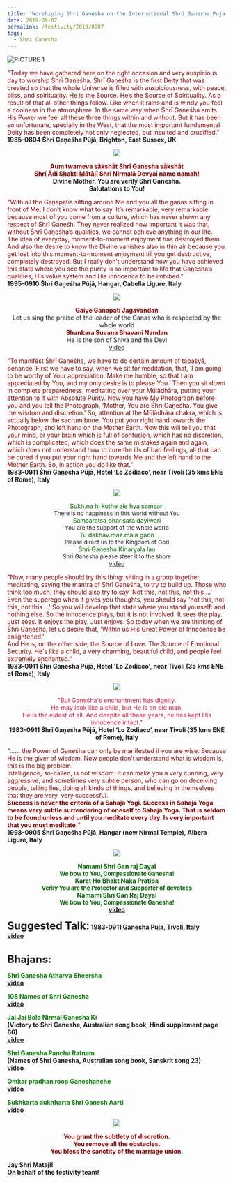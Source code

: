 ```yaml
---
title: 'Worshiping Shri Ganesha on the International Shri Ganesha Puja'
date: 2019-09-07
permalink: /festivity/2019/0907
tags:
  - Shri Ganesha
---
```


![PICTURE 1](/images/image1.png)

<p>
<font color="DarkRed">"Today we have gathered here on the right occasion and very auspicious day to worship Śhrī Gaṇeśha. Śhrī Gaṇeśha is the first Deity that was created so that the whole Universe is filled with auspiciousness, with peace, bliss, and spirituality. He is the Source. He’s the Source of Spirituality. As a result of that all other things follow. Like when it rains and is windy you feel a coolness in the atmosphere. In the same way when Śhrī Gaṇeśha emits His Power we feel all these three things within and without. But it has been so unfortunate, specially in the West, that the most important fundamental Deity has been completely not only neglected, but insulted and crucified."</font><br>
<b>1985-0804 Śhrī Gaṇeśha Pūjā, Brighton, East Sussex, UK</b>
</p>

<div style="text-align: center"><img src="/images/image51.png" /></div>

<p style="text-align:center;">
<font color="DarkRed"><b>Aum twameva sākshāt Shrī Ganesha sākshāt<br>
Shrī Ādi Shakti Mātājī Shrī Nirmalā Devyai namo namah!</b></font><br>
<b> Divine Mother, You are verily Shri Ganesha.<br> 
Salutations to You!</b><br>
</p>

<p>
<font color="DarkRed">"With all the Gaṇapatis sitting around Me and you all the gaṇas sitting in front of Me, I don’t know what to say. It’s remarkable, very remarkable because most of you come from a culture, which has never shown any respect of Śhrī Gaṇeśh. They never realized how important it was that, without Śhrī Gaṇeśha’s qualities, we cannot achieve anything in our life.<br>
The idea of everyday, moment-to-moment enjoyment has destroyed them. And also the desire to know the Divine vanishes also in thin air because you get lost into this moment-to-moment enjoyment till you get destructive, completely destroyed. But I really don’t understand how you have achieved this state where you see the purity is so important to life that Gaṇeśha’s qualities, His value system and His innocence to be imbibed."</font><br>
<b>1995-0910 Śhrī Gaṇeśha Pūjā, Hangar, Cabella Ligure, Italy</b>
</p>

<div style="text-align: center"><img src="/images/image52.png" /></div>

<p style="text-align:center;">
<font color="DarkRed"><b>Gaiye Ganapati Jagavandan</b></font><br>
Let us sing the praise of the leader of the Ganas who is respected by the whole world<br>
<font color="DarkRed"><b>Shankara Suvana Bhavani Nandan</b></font><br>
He is the son of Shiva and the Devi<br>
<a href="www.youtube.com/watch?v=ilY4PAguS6A">video</a>
</p>

<p>
<font color="DarkRed">"To manifest Śhrī Gaṇeśha, we have to do certain amount of tapasyā, penance. First we have to say, when we sit for meditation, that, ‘I am going to be worthy of Your appreciation. Make me humble, so that I am appreciated by You, and my only desire is to please You.’ Then you sit down in complete preparedness, meditating over your Mūlādhāra, putting your attention to it with Absolute Purity. Now you have My Photograph before you and you tell the Photograph, ‘Mother, You are Śhrī Gaṇeśha. You give me wisdom and discretion.’ So, attention at the Mūlādhāra chakra, which is actually below the sacrum bone. You put your right hand towards the Photograph, and left hand on the Mother Earth. Now this will tell you that your mind, or your brain which is full of confusion, which has no discretion, which is complicated, which does the same mistakes again and again, which does not understand how to cure the ills of bad feelings, all that can be cured if you put your right hand towards Me and the left hand to the Mother Earth. So, in action you do like that."</font><br>
<b>1983-0911 Śhrī Gaṇeśha Pūjā, Hotel ‘Lo Zodiaco’, near Tivoli (35 kms ENE of Rome), Italy</b>
</p>

<div style="text-align: center"><img src="/images/image53.png" /></div>

<p style="text-align:center;">
<font color="DarkGreen">Sukh.na hi kothe ale hya samsari</font><br>
<font size="-1">There is no happiness in this world without You</font><br>
<font color="DarkGreen">Samsaratsa bhar.sara dayiwari</font><br>
<font size="-1">You are the support of the whole world</font><br>
<font color="DarkGreen">Tu dakhav.maz.mala gaon</font><br>
<font size="-1">Please direct us to the Kingdom of God</font><br>
<font color="DarkGreen">Shri Ganesha Kinaryala lau</font><br>
<font size="-1">Shri Ganesha please steer it to the shore</font><br>
<a href="https://www.youtube.com/watch?v=1ZZ57Fxd79Q">video</a>
</p>

<p>
<font color="DarkRed">"Now, many people should try this thing: sitting in a group together, meditating, saying the mantra of Śhrī Gaṇeśha, to try to build up. Those who think too much, they should also try to say 'Not this, not this, not this ...' Even the superego when it gives you thoughts, you should say 'not this, not this, not this ...' So you will develop that state where you stand yourself: and nothing else. So the innocence plays, but it is not involved. It sees the play. Just sees. It enjoys the play. Just enjoys. So today when we are thinking of Śhrī Gaṇeśha, let us desire that, 'Within us His Great Power of Innocence be enlightened.'<br>
And He is, on the other side, the Source of Love. The Source of Emotional Security. He's like a child, a very charming, beautiful child, and people feel extremely enchanted."</font><br>
<b>1983-0911 Śhrī Gaṇeśha Pūjā, Hotel 'Lo Zodiaco', near Tivoli (35 kms ENE of Rome), Italy</b>
</p>

<div style="text-align: center"><img src="/images/image54.png" /></div>

<p style="text-align:center;">
<font color="Crimson">"But Gaṇeśha's enchantment has dignity.<br> 
He may look like a child, but He is an old man.<br>
He is the eldest of all. And despite all these years, he has kept His innocence intact."</font><br>
<b>1983-0911 Śhrī Gaṇeśha Pūjā, Hotel ‘Lo Zodiaco’, near Tivoli (35 kms ENE of Rome), Italy</b><br>
</p>

<p>
<font color="DarkRed">"...... the Power of Gaṇeśha can only be manifested if you are wise. Because He is the giver of wisdom. Now people don’t understand what is wisdom is, this is the big problem.<br>
Intelligence, so-called, is not wisdom. It can make you a very cunning, very aggressive, and sometimes very subtle person, who can go on deceiving people, telling lies, doing all kinds of things, and believing in themselves that they are very, very successful.<br>
<b>Success is never the criteria of a Sahaja Yogi. Success in Sahaja Yoga means very subtle surrendering of oneself to Sahaja Yoga. That is seldom to be found unless and until you meditate every day. Is very important that you must meditate.</b>"</font><br>
<b>1998-0905 Śhrī Gaṇeśha Pūjā, Hangar (now Nirmal Temple), Albera Ligure, Italy</b>
</p>

<div style="text-align: center"><img src="/images/image55.png" /></div>

<p style="color:DarkGreen; text-align:center;">
<b>Namami Shri Gan raj Dayal<br>
<font size="-1">We bow to You, Compassionate Ganesha!</font><br>
Karat Ho Bhakt Naka Pratipa<br>
<font size="-1">Verily You are the Protector and Supporter of devotees</font><br>
Namami Shri Gan Raj Dayal<br>
<font size="-1">We bow to You, Compassionate Ganesha!</font><br>
<a href="https://www.youtube.com/watch?v=K1R54Pk7-70">video</a>
</p>

<font size="+2"><b>Suggested Talk:</b></font> 1983-0911 Ganesha Puja, Tivoli, Italy<br><a href="https://www.youtube.com/watch?v=o5j9eRdskGs"> video</a><br>

<br>
<font size="+2"><b>Bhajans:</b></font>

<p>
<font color="green"><b>Shri Ganesha Atharva Sheersha</b></font><br>
<a href="https://www.youtube.com/watch?v=Dxl42_lBRJ4"> video</a><br>
</p>

<p>
<font color="green"><b>108 Names of Shri Ganesha</b></font><br>
<a href="https://www.youtube.com/watch?v=LEoMVTD6Zuc">video</a>
</p>

<p>
<font color="green"><b>Jai Jai Bolo Nirmal Ganesha Ki</b></font><br>
(Victory to Shri Ganesha, Australian song book, Hindi supplement page 66)<br>
<a href="https://www.youtube.com/watch?v=9r2eVWLg4mo">video</a></p>
</p>

<p>
<font color="green"><b>Shri Ganesha Pancha Ratnam</b></font><br>
(Names of Shri Ganesha, Australian song book, Sanskrit song 23)<br>
<a href="https://www.youtube.com/watch?v=TxotrB3Gzo0">video</a></p>
</p>
 
<p>
<font color="green"><b>Omkar pradhan roop Ganeshanche</b></font><br>
<a href="https://www.youtube.com/watch?v=9saoYg9chB0">video</a> 
</p>
<p>
<font color="green"><b>Sukhkarta dukhharta Shri Ganesh Aarti</b></font><br>
<a href="https://www.youtube.com/watch?v=HNv44APLhL8&list=PLAFCF759D6F2B2407">video</a> 
</p>

<div style="text-align: center"><img src="/images/image56.png" /></div>

<p style="color:DarkRed; text-align:center;">
<b>You grant the subtlety of discretion.<br> 
You remove all the obstacles.<br>
You bless the sanctity of the marriage union.</b><br>
</p>

Jay Shri Mataji!<br>
On behalf of the festivity team!